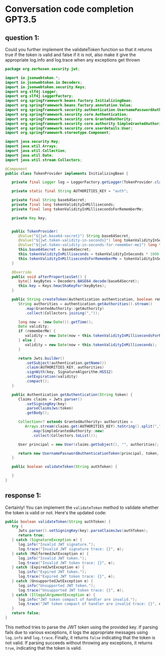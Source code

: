 # Conversation code completion GPT3.5

## question 1: 

Could you further implement the validateToken function so that it returns true if the token is valid and false if it is not, also make it give the appropriate log.info and log.trace when any exceptions get thrown
```java
package org.zerhusen.security.jwt;

import io.jsonwebtoken.*;
import io.jsonwebtoken.io.Decoders;
import io.jsonwebtoken.security.Keys;
import org.slf4j.Logger;
import org.slf4j.LoggerFactory;
import org.springframework.beans.factory.InitializingBean;
import org.springframework.beans.factory.annotation.Value;
import org.springframework.security.authentication.UsernamePasswordAuthenticationToken;
import org.springframework.security.core.Authentication;
import org.springframework.security.core.GrantedAuthority;
import org.springframework.security.core.authority.SimpleGrantedAuthority;
import org.springframework.security.core.userdetails.User;
import org.springframework.stereotype.Component;

import java.security.Key;
import java.util.Arrays;
import java.util.Collection;
import java.util.Date;
import java.util.stream.Collectors;

@Component
public class TokenProvider implements InitializingBean {

   private final Logger log = LoggerFactory.getLogger(TokenProvider.class);

   private static final String AUTHORITIES_KEY = "auth";

   private final String base64Secret;
   private final long tokenValidityInMilliseconds;
   private final long tokenValidityInMillisecondsForRememberMe;

   private Key key;


   public TokenProvider(
      @Value("${jwt.base64-secret}") String base64Secret,
      @Value("${jwt.token-validity-in-seconds}") long tokenValidityInSeconds,
      @Value("${jwt.token-validity-in-seconds-for-remember-me}") long tokenValidityInSecondsForRememberMe) {
      this.base64Secret = base64Secret;
      this.tokenValidityInMilliseconds = tokenValidityInSeconds * 1000;
      this.tokenValidityInMillisecondsForRememberMe = tokenValidityInSecondsForRememberMe * 1000;
   }

   @Override
   public void afterPropertiesSet() {
      byte[] keyBytes = Decoders.BASE64.decode(base64Secret);
      this.key = Keys.hmacShaKeyFor(keyBytes);
   }

   public String createToken(Authentication authentication, boolean rememberMe) {
      String authorities = authentication.getAuthorities().stream()
         .map(GrantedAuthority::getAuthority)
         .collect(Collectors.joining(","));

      long now = (new Date()).getTime();
      Date validity;
      if (rememberMe) {
         validity = new Date(now + this.tokenValidityInMillisecondsForRememberMe);
      } else {
         validity = new Date(now + this.tokenValidityInMilliseconds);
      }

      return Jwts.builder()
         .setSubject(authentication.getName())
         .claim(AUTHORITIES_KEY, authorities)
         .signWith(key, SignatureAlgorithm.HS512)
         .setExpiration(validity)
         .compact();
   }

   public Authentication getAuthentication(String token) {
      Claims claims = Jwts.parser()
         .setSigningKey(key)
         .parseClaimsJws(token)
         .getBody();

      Collection<? extends GrantedAuthority> authorities =
         Arrays.stream(claims.get(AUTHORITIES_KEY).toString().split(","))
            .map(SimpleGrantedAuthority::new)
            .collect(Collectors.toList());

      User principal = new User(claims.getSubject(), "", authorities);

      return new UsernamePasswordAuthenticationToken(principal, token, authorities);
   }

   public boolean validateToken(String authToken) {

   }
}
```

## response 1:

Certainly! You can implement the `validateToken` method to validate whether the token is valid or not. Here's the updated code:

```java
public boolean validateToken(String authToken) {
   try {
      Jwts.parser().setSigningKey(key).parseClaimsJws(authToken);
      return true;
   } catch (SignatureException e) {
      log.info("Invalid JWT signature.");
      log.trace("Invalid JWT signature trace: {}", e);
   } catch (MalformedJwtException e) {
      log.info("Invalid JWT token.");
      log.trace("Invalid JWT token trace: {}", e);
   } catch (ExpiredJwtException e) {
      log.info("Expired JWT token.");
      log.trace("Expired JWT token trace: {}", e);
   } catch (UnsupportedJwtException e) {
      log.info("Unsupported JWT token.");
      log.trace("Unsupported JWT token trace: {}", e);
   } catch (IllegalArgumentException e) {
      log.info("JWT token compact of handler are invalid.");
      log.trace("JWT token compact of handler are invalid trace: {}", e);
   }
   return false;
}
```

This method tries to parse the JWT token using the provided key. If parsing fails due to various exceptions, it logs the appropriate messages using `log.info` and `log.trace`. Finally, it returns `false` indicating that the token is not valid. If parsing succeeds without throwing any exceptions, it returns `true`, indicating that the token is valid.
